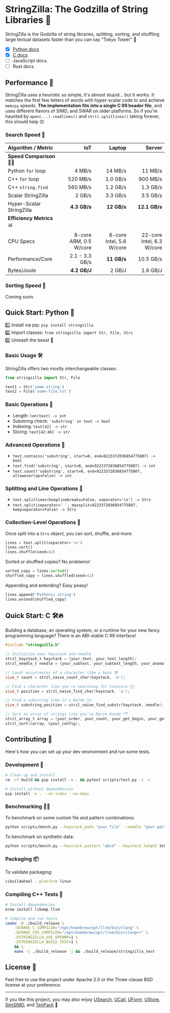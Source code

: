 # StringZilla: The Godzilla of String Libraries 🦖

StringZilla is the Godzilla of string libraries, splitting, sorting, and shuffling large textual datasets faster than you can say "Tokyo Tower" 🗼

- [x] [Python docs](#quick-start-python-🐍)
- [x] [C docs](#quick-start-c-🛠️🔥)
- [ ] JavaScript docs.
- [ ] Rust docs.

## Performance 🚀

StringZilla uses a heuristic so simple, it's almost stupid... but it works.
It matches the first few letters of words with hyper-scalar code to and achieve `memcpy` speeds.
__The implementation fits into a single C 99 header file__, and uses different flavors of SIMD, and SWAR on older platforms.
So if you're haunted by `open(...).readlines()` and `str().splitlines()` taking forever, this should help 😊

### Search Speed 🏁

| Algorithm / Metric       |                    IoT |                   Laptop |                    Server |
| :----------------------- | ---------------------: | -----------------------: | ------------------------: |
| **Speed Comparison** 🐢🐇  |                        |                          |                           |
| Python `for` loop        |                 4 MB/s |                  14 MB/s |                   11 MB/s |
| C++ `for` loop           |               520 MB/s |                 1.0 GB/s |                  900 MB/s |
| C++ `string.find`        |               560 MB/s |                 1.2 GB/s |                  1.3 GB/s |
| Scalar StringZilla       |                 2 GB/s |                 3.3 GB/s |                  3.5 GB/s |
| Hyper-Scalar StringZilla |           **4.3 GB/s** |              **12 GB/s** |             **12.1 GB/s** |
| **Efficiency Metrics** 📊 |                        |                          |                           |
| CPU Specs                | 8-core ARM, 0.5 W/core | 8-core Intel, 5.6 W/core | 22-core Intel, 6.3 W/core |
| Performance/Core         |         2.1 - 3.3 GB/s |              **11 GB/s** |                 10.5 GB/s |
| Bytes/Joule              |           **4.2 GB/J** |                   2 GB/J |                  1.6 GB/J |

### Sorting Speed 🏁

Coming soon.

## Quick Start: Python 🐍

1️⃣ Install via pip: `pip install stringzilla`  
2️⃣ Import classes: `from stringzilla import Str, File, Strs`  
3️⃣ Unleash the beast 🎉

### Basic Usage 🛠️

StringZilla offers two mostly interchangeable classes:

```python
from stringzilla import Str, File

text1 = Str('some-string')
text2 = File('some-file.txt')
```

### Basic Operations 📏

- Length: `len(text) -> int`
- Substring check: `'substring' in text -> bool`
- Indexing: `text[42] -> str`
- Slicing: `text[42:46] -> str`

### Advanced Operations 🧠

- `text.contains('substring', start=0, end=9223372036854775807) -> bool`
- `text.find('substring', start=0, end=9223372036854775807) -> int`
- `text.count('substring', start=0, end=9223372036854775807, allowoverlap=False) -> int`

### Splitting and Line Operations 🍕

- `text.splitlines(keeplinebreaks=False, separator='\n') -> Strs`
- `text.split(separator=' ', maxsplit=9223372036854775807, keepseparator=False) -> Strs`

### Collection-Level Operations 🎲

Once split into a `Strs` object, you can sort, shuffle, and more:

```python
lines = text.split(separator='\n')
lines.sort()
lines.shuffle(seed=42)
```

Sorted or shuffled copies? No problemo!

```python
sorted_copy = lines.sorted()
shuffled_copy = lines.shuffled(seed=42)
```

Appending and extending? Easy peasy!

```python
lines.append('Pythonic string')
lines.extend(shuffled_copy)
```

## Quick Start: C 🛠️🔥

Building a database, an operating system, or a runtime for your new fancy programming language?
There is an ABI-stable C 99 interface!

```c
#include "stringzilla.h"

// Initialize your haystack and needle
strzl_haystack_t haystack = {your_text, your_text_length};
strzl_needle_t needle = {your_subtext, your_subtext_length, your_anomaly_offset};

// Count occurrences of a character like a boss 😎
size_t count = strzl_naive_count_char(haystack, 'a');

// Find a character like you're searching for treasure 🏴‍☠️
size_t position = strzl_naive_find_char(haystack, 'a');

// Find a substring like it's Waldo 🕵️‍♂️
size_t substring_position = strzl_naive_find_substr(haystack, needle);

// Sort an array of strings like you're Marie Kondo 🗂️
strzl_array_t array = {your_order, your_count, your_get_begin, your_get_length, your_handle};
strzl_sort(&array, &your_config);
```

## Contributing 👾

Here's how you can set up your dev environment and run some tests.

### Development 📜

```sh
# Clean up and install
rm -rf build && pip install -e . && pytest scripts/test.py -s -x

# Install without dependencies
pip install -e . --no-index --no-deps
```

### Benchmarking 🏋️‍♂️

To benchmark on some custom file and pattern combinations:

```sh
python scripts/bench.py --haystack_path "your file" --needle "your pattern"
```

To benchmark on synthetic data:

```sh
python scripts/bench.py --haystack_pattern "abcd" --haystack_length 1e9 --needle "abce"
```

### Packaging 📦

To validate packaging:

```sh
cibuildwheel --platform linux
```

### Compiling C++ Tests 🧪

```sh
# Install dependencies
brew install libomp llvm

# Compile and run tests
cmake -B ./build_release \
    -DCMAKE_C_COMPILER="/opt/homebrew/opt/llvm/bin/clang" \
    -DCMAKE_CXX_COMPILER="/opt/homebrew/opt/llvm/bin/clang++" \
    -DSTRINGZILLA_USE_OPENMP=1 \
    -DSTRINGZILLA_BUILD_TEST=1 \
    && \
    make -C ./build_release -j && ./build_release/stringzilla_test
```

## License 📜

Feel free to use the project under Apache 2.0 or the Three-clause BSD license at your preference.

---

If you like this project, you may also enjoy [USearch][usearch], [UCall][ucall], [UForm][uform], [UStore][ustore], [SimSIMD][simsimd], and [TenPack][tenpack] 🤗

[usearch]: https://github.com/unum-cloud/usearch
[ucall]: https://github.com/unum-cloud/ucall
[uform]: https://github.com/unum-cloud/uform
[ustore]: https://github.com/unum-cloud/ustore
[simsimd]: https://github.com/ashvardanian/simsimd
[tenpack]: https://github.com/ashvardanian/tenpack